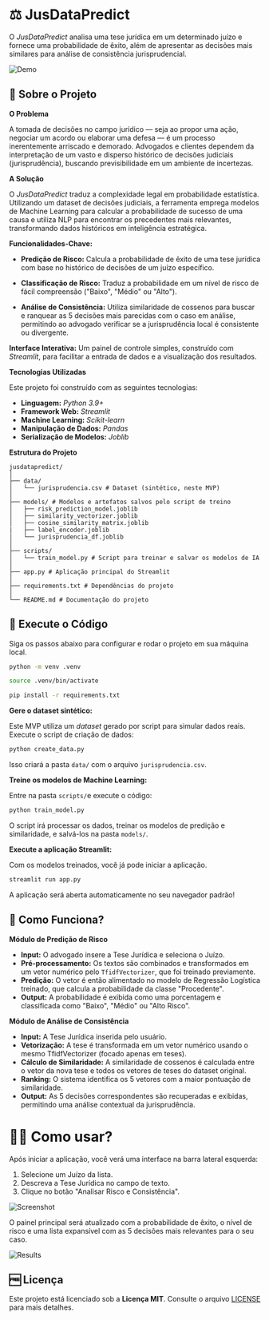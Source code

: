# ⚖️ JusDataPredict

O *JusDataPredict* analisa uma tese jurídica em um determinado juízo e fornece uma probabilidade de êxito, além de apresentar as decisões mais similares para análise de consistência jurisprudencial.

![Demo](https://ik.imagekit.io/fredsrocha/github/rp/jusdatapredict/demo.gif?updatedAt=1759681385126)

## 🎯 Sobre o Projeto

**O Problema**

A tomada de decisões no campo jurídico — seja ao propor uma ação, negociar um acordo ou elaborar uma defesa — é um processo inerentemente arriscado e demorado. Advogados e clientes dependem da interpretação de um vasto e disperso histórico de decisões judiciais (jurisprudência), buscando previsibilidade em um ambiente de incertezas.

**A Solução**

O *JusDataPredict* traduz a complexidade legal em probabilidade estatística. Utilizando um dataset de decisões judiciais, a ferramenta emprega modelos de Machine Learning para calcular a probabilidade de sucesso de uma causa e utiliza NLP para encontrar os precedentes mais relevantes, transformando dados históricos em inteligência estratégica.

**Funcionalidades-Chave:**

- **Predição de Risco:** Calcula a probabilidade de êxito de uma tese jurídica com base no histórico de decisões de um juízo específico.

- **Classificação de Risco:** Traduz a probabilidade em um nível de risco de fácil compreensão ("Baixo", "Médio" ou "Alto").

- **Análise de Consistência:** Utiliza similaridade de cossenos para buscar e ranquear as 5 decisões mais parecidas com o caso em análise, permitindo ao advogado verificar se a jurisprudência local é consistente ou divergente.

**Interface Interativa:** Um painel de controle simples, construído com *Streamlit*, para facilitar a entrada de dados e a visualização dos resultados.

**Tecnologias Utilizadas**

Este projeto foi construído com as seguintes tecnologias:

- **Linguagem:** *Python 3.9+*
- **Framework Web:** *Streamlit*
- **Machine Learning:** *Scikit-learn*
- **Manipulação de Dados:** *Pandas*
- **Serialização de Modelos:** *Joblib*

**Estrutura do Projeto**

```
jusdatapredict/
│
├── data/
│   └── jurisprudencia.csv # Dataset (sintético, neste MVP)
│
├── models/ # Modelos e artefatos salvos pelo script de treino
│   ├── risk_prediction_model.joblib
│   ├── similarity_vectorizer.joblib
│   ├── cosine_similarity_matrix.joblib
|   ├── label_encoder.joblib
│   └── jurisprudencia_df.joblib
│
├── scripts/
│   └── train_model.py # Script para treinar e salvar os modelos de IA
│
├── app.py # Aplicação principal do Streamlit
│
├── requirements.txt # Dependências do projeto
│
└── README.md # Documentação do projeto
``` 

## 🚀 Execute o Código

Siga os passos abaixo para configurar e rodar o projeto em sua máquina local.

```bash
python -m venv .venv
```

```bash
source .venv/bin/activate
```

```bash
pip install -r requirements.txt
```

**Gere o dataset sintético:**

Este MVP utiliza um *dataset* gerado por script para simular dados reais. Execute o script de criação de dados:

```bash
python create_data.py
```

Isso criará a pasta `data/` com o arquivo `jurisprudencia.csv`.

**Treine os modelos de Machine Learning:**

Entre na pasta `scripts/`e execute o código:

```bash
python train_model.py
```

O script irá processar os dados, treinar os modelos de predição e similaridade, e salvá-los na pasta `models/`.

**Execute a aplicação Streamlit:**

Com os modelos treinados, você já pode iniciar a aplicação.

```bash
streamlit run app.py
```

A aplicação será aberta automaticamente no seu navegador padrão!

## 🧠 Como Funciona?

**Módulo de Predição de Risco**

- **Input:** O advogado insere a Tese Jurídica e seleciona o Juízo.
- **Pré-processamento:** Os textos são combinados e transformados em um vetor numérico pelo `TfidfVectorizer`, que foi treinado previamente.
- **Predição:** O vetor é então alimentado no modelo de Regressão Logística treinado, que calcula a probabilidade da classe "Procedente".
- **Output:** A probabilidade é exibida como uma porcentagem e classificada como "Baixo", "Médio" ou "Alto Risco".

**Módulo de Análise de Consistência**

- **Input:** A Tese Jurídica inserida pelo usuário.
- **Vetorização:** A tese é transformada em um vetor numérico usando o mesmo TfidfVectorizer (focado apenas em teses).
- **Cálculo de Similaridade:** A similaridade de cossenos é calculada entre o vetor da nova tese e todos os vetores de teses do dataset original.
- **Ranking:** O sistema identifica os 5 vetores com a maior pontuação de similaridade.
- **Output:** As 5 decisões correspondentes são recuperadas e exibidas, permitindo uma análise contextual da jurisprudência.

# 🧑‍💻 Como usar?

Após iniciar a aplicação, você verá uma interface na barra lateral esquerda:

1. Selecione um Juízo da lista.
2. Descreva a Tese Jurídica no campo de texto.
3. Clique no botão "Analisar Risco e Consistência".

![Screenshot](https://ik.imagekit.io/fredsrocha/github/rp/jusdatapredict/screenshot.png?updatedAt=1759681384226)

O painel principal será atualizado com a probabilidade de êxito, o nível de risco e uma lista expansível com as 5 decisões mais relevantes para o seu caso.

![Results](https://ik.imagekit.io/fredsrocha/github/rp/jusdatapredict/results.png?updatedAt=1759681384323)

## 🆓 Licença

Este projeto está licenciado sob a **Licença MIT**. Consulte o arquivo [LICENSE](LICENSE) para mais detalhes.
